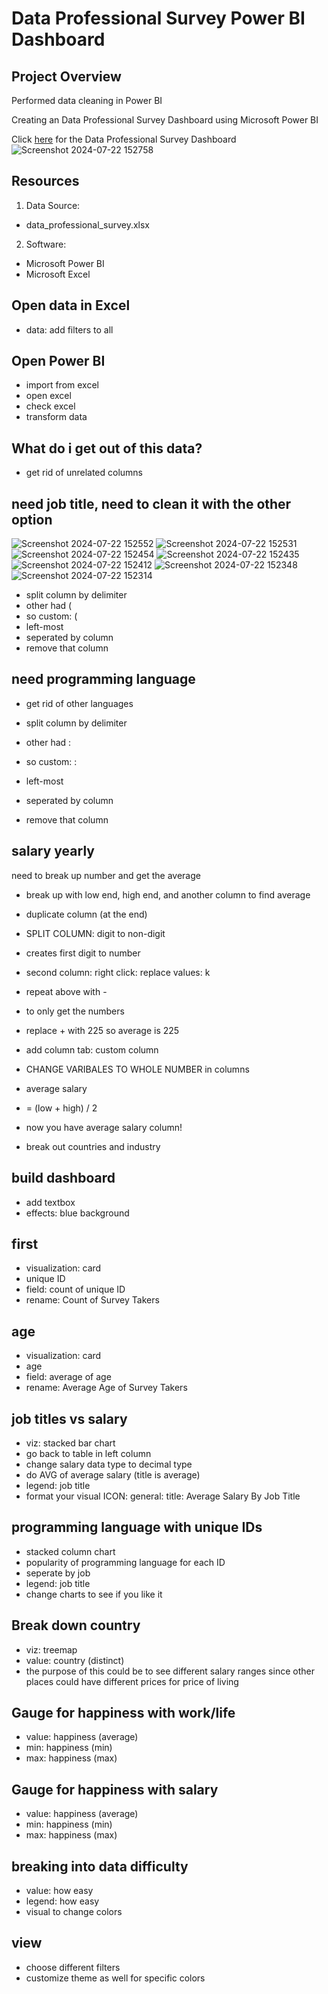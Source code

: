 # Data Professional Survey Power BI Dashboard

## Project Overview
Performed data cleaning in Power BI

Creating an Data Professional Survey Dashboard using Microsoft Power BI

Click [here](https://github.com/user-attachments/files/16340274/Data.Professional.Survey.Dashboard.pdf) for the Data Professional Survey Dashboard
![Screenshot 2024-07-22 152758](https://github.com/user-attachments/assets/6bd6abe4-8f72-4e3d-9b64-e8dcb7fdffc8)

## Resources
1. Data Source:
- data_professional_survey.xlsx

2. Software:
- Microsoft Power BI
- Microsoft Excel

## Open data in Excel
- data: add filters to all

## Open Power BI 
- import from excel
- open excel
- check excel
- transform data

## What do i get out of this data?
- get rid of unrelated columns

## need job title, need to clean it with the other option
![Screenshot 2024-07-22 152552](https://github.com/user-attachments/assets/08233b2b-fef4-401a-8a46-d8881d7e405a)
![Screenshot 2024-07-22 152531](https://github.com/user-attachments/assets/54874ebf-5a2c-4cc7-bd94-1a6b7cc27dbd)
![Screenshot 2024-07-22 152454](https://github.com/user-attachments/assets/83cf0367-51c1-47fa-a505-cb3ed5ce80e2)
![Screenshot 2024-07-22 152435](https://github.com/user-attachments/assets/2655833c-2669-4277-8401-ae908dcfa8cf)
![Screenshot 2024-07-22 152412](https://github.com/user-attachments/assets/22c7a5ad-a49b-4afa-8322-8e149da9005b)
![Screenshot 2024-07-22 152348](https://github.com/user-attachments/assets/f8ca4141-d3d1-4998-a42d-8f5c5b943dbd)
![Screenshot 2024-07-22 152314](https://github.com/user-attachments/assets/2d8382b2-1958-4d68-a02a-efb3e6cc95ed)


- split column by delimiter
- other had (
- so custom: (
- left-most
- seperated by column
- remove that column

## need programming language
- get rid of other languages

- split column by delimiter
- other had :
- so custom: :
- left-most
- seperated by column
- remove that column

## salary yearly
need to break up number and get the average
- break up with low end, high end, and another column to find average

- duplicate column (at the end)
- SPLIT COLUMN: digit to non-digit
- creates first digit to number
- second column: right click: replace values: k
- repeat above with -
- to only get the numbers
- replace + with 225 so average is 225

- add column tab: custom column
- CHANGE VARIBALES TO WHOLE NUMBER in columns
- average salary
- = (low + high) / 2
- now you have average salary column!

- break out countries and industry


## build dashboard
- add textbox
- effects: blue background

## first
- visualization: card
- unique ID
- field: count of unique ID
- rename: Count of Survey Takers

## age
- visualization: card
- age
- field: average of age
- rename: Average Age of Survey Takers

## job titles vs salary
- viz: stacked bar chart
- go back to table in left column
- change salary data type to decimal type
- do AVG of average salary (title is average)
- legend: job title
- format your visual ICON: general: title: Average Salary By Job Title

## programming language with unique IDs
- stacked column chart
- popularity of programming language for each ID
- seperate by job
- legend: job title
- change charts to see if you like it

## Break down country
- viz: treemap
- value: country (distinct)
- the purpose of this could be to see different salary ranges since other places could have different prices for price of living

## Gauge for happiness with work/life
- value: happiness (average)
- min: happiness (min)
- max: happiness (max)

## Gauge for happiness with salary
- value: happiness (average)
- min: happiness (min)
- max: happiness (max)

## breaking into data difficulty
- value: how easy
- legend: how easy
- visual to change colors

## view
- choose different filters
- customize theme as well for specific colors


  
